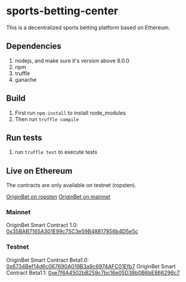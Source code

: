 # sports-betting-center

This is a decentralized sports betting platform based on Ethereum.

## Dependencies
1. nodejs, and make sure it's version above 8.0.0
2. npm
3. truffle
4. ganache

## Build
1. First run `npm install` to install node_modules
2. Then run `truffle compile`

## Run tests
1. run `truffle test` to execute tests

## Live on Ethereum

The contracts are only available on testnet (ropsten).

[OriginBet on ropsten](https://ropsten.originsport.io/)
[OriginBet on mainnet](https://originbet.io/)

### Mainnet

OriginBet Smart Contract 1.0: [0x35BAB7165A301E99c75C3e59B48817856b4D5e5c](https://etherscan.io/address/0x35bab7165a301e99c75c3e59b48817856b4d5e5c)

### Testnet

OriginBet Smart Contract Beta1.0: [0x6734Bef14d6c067690A019B3a9c6974AFC01Efb7](https://ropsten.etherscan.io/address/0x6734Bef14d6c067690A019B3a9c6974AFC01Efb7)
OriginBet Smart Contract Beta1.1: [0xe7f6A4502bB259c7bc16e05D38b0B6bE866296c7](https://ropsten.etherscan.io/address/0xe7f6A4502bB259c7bc16e05D38b0B6bE866296c7)

